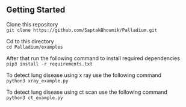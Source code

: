 ## Getting Started
Clone this repository<br>
```git clone https://github.com/SaptakBhoumik/Palladium.git```

Cd to this directory<br>
```cd Palladium/examples```

After that run the following command to install required dependencies<br>
```pip3 install -r requirements.txt```

To detect lung disease using x ray use the following command<br>
```python3 xray_example.py```

To detect lung disease using ct scan use the following command<br>
```python3 ct_example.py```
